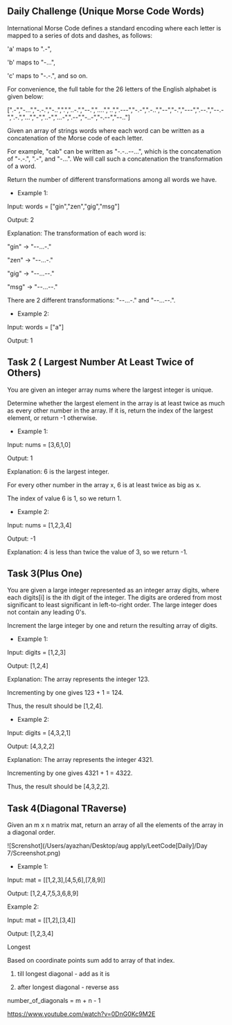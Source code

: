 ## Daily Challenge (Unique Morse Code Words)

International Morse Code defines a standard encoding where each letter is mapped to a series of dots and dashes, as follows:

'a' maps to ".-",

'b' maps to "-...",

'c' maps to "-.-.", and so on.

For convenience, the full table for the 26 letters of the English alphabet is given below:

[".-","-...","-.-.","-..",".","..-.","--.","....","..",".---","-.-",".-..","--","-.","---",".--.","--.-",".-.","...","-","..-","...-",".--","-..-","-.--","--.."]

Given an array of strings words where each word can be written as a concatenation of the Morse code of each letter.

For example, "cab" can be written as "-.-..--...", which is the concatenation of "-.-.", ".-", and "-...". We will call such a concatenation the transformation of a word.

Return the number of different transformations among all words we have.

 
* Example 1:

Input: words = ["gin","zen","gig","msg"]

Output: 2

Explanation: The transformation of each word is:

"gin" -> "--...-."

"zen" -> "--...-."

"gig" -> "--...--."

"msg" -> "--...--."

There are 2 different transformations: "--...-." and "--...--.".

* Example 2:

Input: words = ["a"]

Output: 1

## Task 2 ( Largest Number At Least Twice of Others)

You are given an integer array nums where the largest integer is unique.

Determine whether the largest element in the array is at least twice as much as every other number in the array. If it is, return the index of the largest element, or return -1 otherwise.

* Example 1:

Input: nums = [3,6,1,0]

Output: 1

Explanation: 6 is the largest integer.

For every other number in the array x, 6 is at least twice as big as x.

The index of value 6 is 1, so we return 1.

* Example 2:

Input: nums = [1,2,3,4]

Output: -1

Explanation: 4 is less than twice the value of 3, so we return -1.


## Task 3(Plus One)

You are given a large integer represented as an integer array digits, where each digits[i] is the ith digit of the integer. The digits are ordered from most significant to least significant in left-to-right order. The large integer does not contain any leading 0's.

Increment the large integer by one and return the resulting array of digits.

 

* Example 1:

Input: digits = [1,2,3]

Output: [1,2,4]

Explanation: The array represents the integer 123.

Incrementing by one gives 123 + 1 = 124.

Thus, the result should be [1,2,4].

* Example 2:

Input: digits = [4,3,2,1]

Output: [4,3,2,2]

Explanation: The array represents the integer 4321.

Incrementing by one gives 4321 + 1 = 4322.

Thus, the result should be [4,3,2,2].

## Task 4(Diagonal TRaverse)

Given an m x n matrix mat, return an array of all the elements of the array in a diagonal order.

![Screnshot](/Users/ayazhan/Desktop/aug apply/LeetCode[Daily]/Day 7/Screenshot.png)

* Example 1:


Input: mat = [[1,2,3],[4,5,6],[7,8,9]]

Output: [1,2,4,7,5,3,6,8,9]

Example 2:

Input: mat = [[1,2],[3,4]]

Output: [1,2,3,4]

Longest

Based on coordinate points sum add to array of that index.

1) till longest diagonal - add as it is

2) after longest diagonal - reverse ass

number_of_diagonals = m + n - 1


https://www.youtube.com/watch?v=0DnG0Kc9M2E
